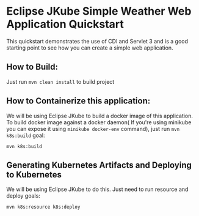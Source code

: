 # Eclipse JKube Simple Weather Web Application Quickstart

This quickstart demonstrates the use of CDI and Servlet 3 and is a good starting point to see how you can create a simple web application.

## How to Build:
Just run `mvn clean install` to build project

## How to Containerize this application:
We will be using Eclipse JKube to build a docker image of this application. To build docker image against a docker daemon( If you're using minikube you can expose it using `minikube docker-env` command), just run `mvn k8s:build` goal:

```
mvn k8s:build
```

## Generating Kubernetes Artifacts and Deploying to Kubernetes
We will be using Eclipse JKube to do this. Just need to run resource and deploy goals:
```
mvn k8s:resource k8s:deploy
```

